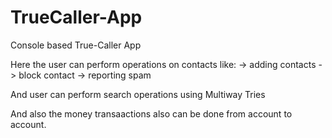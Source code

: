 # TrueCaller-App
Console based True-Caller App

Here the user can perform operations on contacts like:
  -> adding contacts
  -> block contact
  -> reporting spam

And user can perform search operations using Multiway Tries

And also the money transaactions also can be done from account to account.
